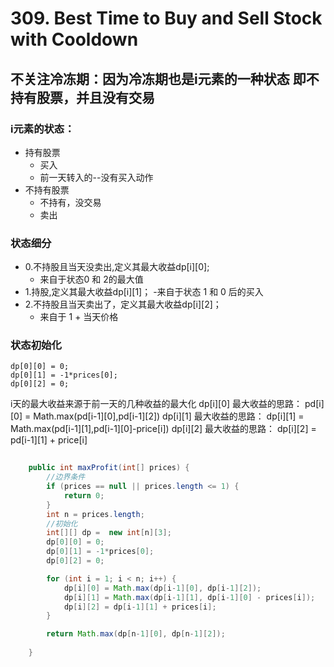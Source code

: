# 309. Best Time to Buy and Sell Stock with Cooldown
 
## 不关注冷冻期：因为冷冻期也是i元素的一种状态 即不持有股票，并且没有交易
### i元素的状态：
 - 持有股票
    - 买入
    - 前一天转入的--没有买入动作
 - 不持有股票
    - 不持有，没交易
    - 卖出

### 状态细分
  - 0.不持股且当天没卖出,定义其最大收益dp[i][0];
    - 来自于状态0 和 2的最大值
  - 1.持股,定义其最大收益dp[i][1]；
    -来自于状态 1 和 0 后的买入
  - 2.不持股且当天卖出了，定义其最大收益dp[i][2]；
    - 来自于 1 + 当天价格
 
### 状态初始化
    dp[0][0] = 0;
    dp[0][1] = -1*prices[0];
    dp[0][2] = 0;

i天的最大收益来源于前一天的几种收益的最大化
dp[i][0] 最大收益的思路：
pd[i][0] = Math.max(pd[i-1][0],pd[i-1][2])
dp[i][1] 最大收益的思路：
dp[i][1] = Math.max(pd[i-1][1],pd[i-1][0]-price[i])
dp[i][2] 最大收益的思路：
dp[i][2] = pd[i-1][1] + price[i]

``` java
    
    public int maxProfit(int[] prices) {
        //边界条件
        if (prices == null || prices.length <= 1) {
            return 0;
        }
        int n = prices.length;
        //初始化
        int[][] dp =  new int[n][3];
        dp[0][0] = 0;
        dp[0][1] = -1*prices[0];
        dp[0][2] = 0;

        for (int i = 1; i < n; i++) {
            dp[i][0] = Math.max(dp[i-1][0], dp[i-1][2]);
            dp[i][1] = Math.max(dp[i-1][1], dp[i-1][0] - prices[i]);
            dp[i][2] = dp[i-1][1] + prices[i];
        }

        return Math.max(dp[n-1][0], dp[n-1][2]);
        
    }
```